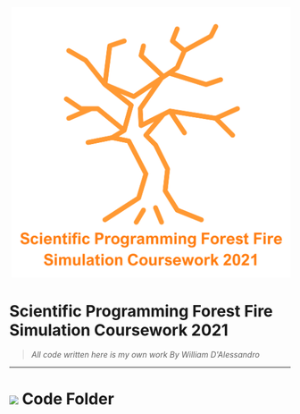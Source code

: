 
<p align=right>
  <img src = "README_Media/Overall_Burning_Tree.png" width="500">
</p>


# Scientific Programming Forest Fire Simulation Coursework 2021
>_All code written here is my own work_
>_By William D'Alessandro_
---
<h1><img src= width="50" height="70"> Code Folder </h1> 